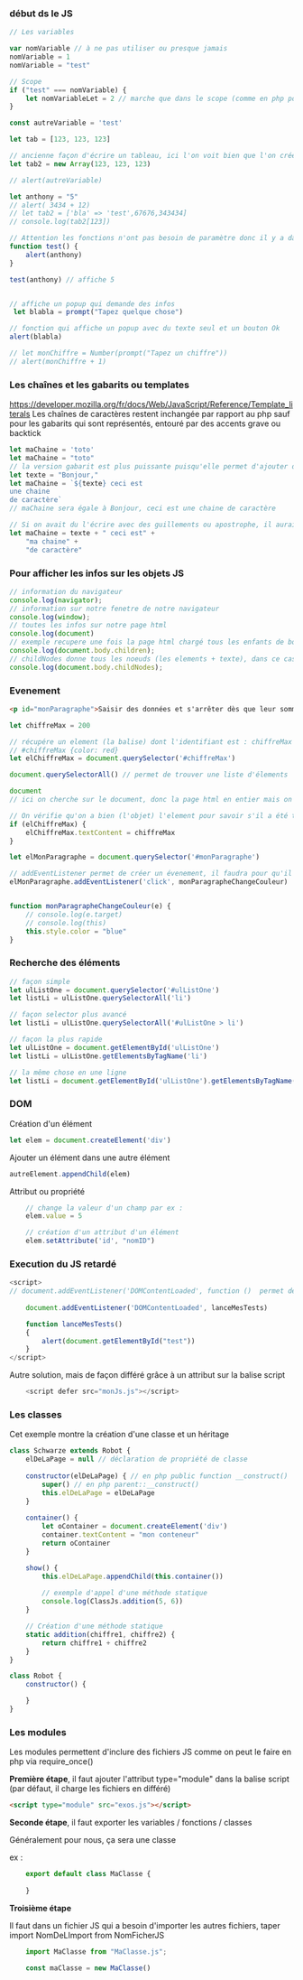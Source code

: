 ### début ds le JS

```js
// Les variables

var nomVariable // à ne pas utiliser ou presque jamais
nomVariable = 1
nomVariable = "test"

// Scope
if ("test" === nomVariable) {
    let nomVariableLet = 2 // marche que dans le scope (comme en php pour les constantes)
}

const autreVariable = 'test'

let tab = [123, 123, 123]

// ancienne façon d'écrire un tableau, ici l'on voit bien que l'on crée un objet qui s'appel tab2
let tab2 = new Array(123, 123, 123)

// alert(autreVariable)

let anthony = "5"
// alert( 3434 + 12)
// let tab2 = ['bla' => 'test',67676,343434]
// console.log(tab2[123])

// Attention les fonctions n'ont pas besoin de paramètre donc il y a dangé car la fonction n'est pas maître de ce qu'elle fait
function test() {
    alert(anthony)
}

test(anthony) // affiche 5


// affiche un popup qui demande des infos
 let blabla = prompt("Tapez quelque chose")

// fonction qui affiche un popup avec du texte seul et un bouton Ok
alert(blabla)

// let monChiffre = Number(prompt("Tapez un chiffre"))
// alert(monChiffre + 1)

```

### Les chaînes et les gabarits ou templates
https://developer.mozilla.org/fr/docs/Web/JavaScript/Reference/Template_literals 
Les chaînes de caractères restent inchangée par rapport au php sauf pour les gabarits qui sont représentés, entouré par des accents grave ou backtick
```js
let maChaine = 'toto'
let maChaine = "toto"
// la version gabarit est plus puissante puisqu'elle permet d'ajouter des variables et passer à la ligne sans faire des concaténations
let texte = "Bonjour,"
let maChaine = `${texte} ceci est 
une chaine 
de caractère`
// maChaine sera égale à Bonjour, ceci est une chaine de caractère

// Si on avait du l'écrire avec des guillements ou apostrophe, il aurait fallu l'écrire comme :
let maChaine = texte + " ceci est" +
    "ma chaine" +
    "de caractère"
```

### Pour afficher les infos sur les objets JS
```js
// information du navigateur
console.log(navigator);
// information sur notre fenetre de notre navigateur
console.log(window);
// toutes les infos sur notre page html
console.log(document)
// exemple recupere une fois la page html chargé tous les enfants de body
console.log(document.body.children);
// childNodes donne tous les noeuds (les elements + texte), dans ce cas présent du body
console.log(document.body.childNodes);
```


### Evenement
````html
<p id="monParagraphe">Saisir des données et s'arrêter dès que leur somme dépasse <span id="chiffreMax">500</span></p>
````

```js
let chiffreMax = 200

// récupére un element (la balise) dont l'identifiant est : chiffreMax sur la page html, comme on le fait en CSS
// #chiffreMax {color: red}
let elChiffreMax = document.querySelector('#chiffreMax')

document.querySelectorAll() // permet de trouver une liste d'élements 

document
// ici on cherche sur le document, donc la page html en entier mais on peut faire des recherches à partir d'autres éléments

// On vérifie qu'on a bien (l'objet) l'element pour savoir s'il a été trouvé pour faire du traitement ou autre
if (elChiffreMax) {
    elChiffreMax.textContent = chiffreMax
}

let elMonParagraphe = document.querySelector('#monParagraphe')

// addEventListener permet de créer un évenement, il faudra pour qu'il marche créer une fonction pour qu'il puisse l'appeler
elMonParagraphe.addEventListener('click', monParagrapheChangeCouleur)


function monParagrapheChangeCouleur(e) {
    // console.log(e.target)
    // console.log(this)
    this.style.color = "blue"
}
```

### Recherche des éléments
```js
// façon simple
let ulListOne = document.querySelector('#ulListOne')
let listLi = ulListOne.querySelectorAll('li')

// façon selector plus avancé
let listLi = ulListOne.querySelectorAll('#ulListOne > li')

// façon la plus rapide
let ulListOne = document.getElementById('ulListOne')
let listLi = ulListOne.getElementsByTagName('li')

// la même chose en une ligne
let listLi = document.getElementById('ulListOne').getElementsByTagName('li')
```

### DOM
Création d'un élément 
```js
let elem = document.createElement('div')
```
Ajouter un élément dans une autre élément

```js
autreElement.appendChild(elem)
```

Attribut ou propriété 
```js
    // change la valeur d'un champ par ex :
    elem.value = 5

    // création d'un attribut d'un élément
    elem.setAttribute('id', "nomID")
```

### Execution du JS retardé

```js
<script>
// document.addEventListener('DOMContentLoaded', function ()  permet de charger la fonction uniquement quand toute la page en html uniquement est chargé (sans les images / css etc.) 
    
    document.addEventListener('DOMContentLoaded', lanceMesTests)

    function lanceMesTests()
    {
        alert(document.getElementById("test"))
    }
</script>
```

Autre solution, mais de façon différé grâce à un attribut sur la balise script
```js
    <script defer src="monJs.js"></script> 
```

### Les classes 
Cet exemple montre la création d'une classe et un héritage
```js
class Schwarze extends Robot {
    elDeLaPage = null // déclaration de propriété de classe
    
    constructor(elDeLaPage) { // en php public function __construct()
        super() // en php parent::__construct()
        this.elDeLaPage = elDeLaPage
    }
    
    container() {
        let oContainer = document.createElement('div')
        container.textContent = "mon conteneur"
        return oContainer
    }

    show() {
        this.elDeLaPage.appendChild(this.container())
        
        // exemple d'appel d'une méthode statique 
        console.log(ClassJs.addition(5, 6))
    }

    // Création d'une méthode statique 
    static addition(chiffre1, chiffre2) {
        return chiffre1 + chiffre2
    }
}

class Robot {
    constructor() {

    }
}
```

### Les modules

Les modules permettent d'inclure des fichiers JS comme on peut le faire en php via require_once()

**Première étape**, il faut ajouter l'attribut type="module" dans la balise script (par défaut, il charge les fichiers en différé)
```html
<script type="module" src="exos.js"></script>
```

**Seconde étape**, il faut exporter les variables / fonctions / classes

Généralement pour nous, ça sera une classe

ex : 
```js
    export default class MaClasse {
    
    }       
```

**Troisième étape** 

Il faut dans un fichier JS qui a besoin d'importer les autres fichiers, taper import NomDeLImport from NomFicherJS
```js
    import MaClasse from "MaClasse.js";

    const maClasse = new MaClasse()
```